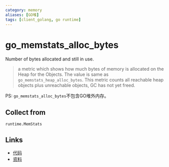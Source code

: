 ```yaml
---
category: memory
aliases: [GO堆]
tags: [client_golang, go runtime]
---
```

# go_memstats_alloc_bytes

Number of bytes allocated and still in use.

> a metric which shows how much bytes of memory is allocated on the Heap for the Objects. The value is same as `go_memstats_heap_alloc_bytes`. This metric counts all reachable heap objects plus unreachable objects, GC has not yet freed.

PS: `go_memstats_alloc_bytes`不包含GO堆外内存。

## Collect from

`runtime.MemStats`

## Links

- [代码](https://github.com/prometheus/client_golang/blob/master/prometheus/go_collector.go#L94)
- [资料](https://povilasv.me/prometheus-go-metrics/#)
